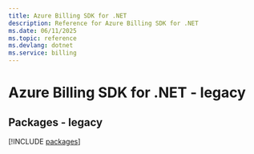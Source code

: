 ```yaml
---
title: Azure Billing SDK for .NET
description: Reference for Azure Billing SDK for .NET
ms.date: 06/11/2025
ms.topic: reference
ms.devlang: dotnet
ms.service: billing
---
```

# Azure Billing SDK for .NET - legacy
## Packages - legacy
[!INCLUDE [packages](billing-index.md)]